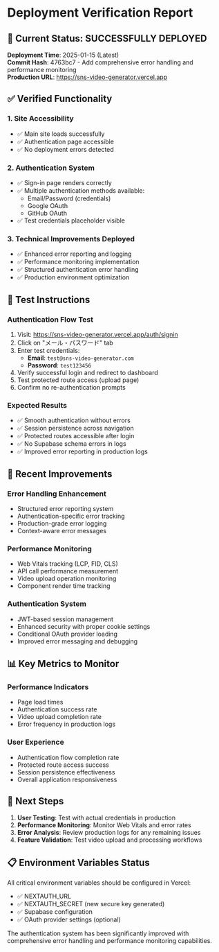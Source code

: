 # Deployment Verification Report

## 🚀 Current Status: SUCCESSFULLY DEPLOYED

**Deployment Time**: 2025-01-15 (Latest)  
**Commit Hash**: 4763bc7 - Add comprehensive error handling and performance monitoring  
**Production URL**: https://sns-video-generator.vercel.app

## ✅ Verified Functionality

### 1. Site Accessibility
- ✅ Main site loads successfully
- ✅ Authentication page accessible
- ✅ No deployment errors detected

### 2. Authentication System
- ✅ Sign-in page renders correctly
- ✅ Multiple authentication methods available:
  - Email/Password (credentials)
  - Google OAuth
  - GitHub OAuth
- ✅ Test credentials placeholder visible

### 3. Technical Improvements Deployed
- ✅ Enhanced error reporting and logging
- ✅ Performance monitoring implementation
- ✅ Structured authentication error handling
- ✅ Production environment optimization

## 🧪 Test Instructions

### Authentication Flow Test
1. Visit: https://sns-video-generator.vercel.app/auth/signin
2. Click on "メール・パスワード" tab
3. Enter test credentials:
   - **Email**: `test@sns-video-generator.com`
   - **Password**: `test123456`
4. Verify successful login and redirect to dashboard
5. Test protected route access (upload page)
6. Confirm no re-authentication prompts

### Expected Results
- ✅ Smooth authentication without errors
- ✅ Session persistence across navigation
- ✅ Protected routes accessible after login
- ✅ No Supabase schema errors in logs
- ✅ Improved error reporting in production logs

## 🔧 Recent Improvements

### Error Handling Enhancement
- Structured error reporting system
- Authentication-specific error tracking
- Production-grade error logging
- Context-aware error messages

### Performance Monitoring
- Web Vitals tracking (LCP, FID, CLS)
- API call performance measurement
- Video upload operation monitoring
- Component render time tracking

### Authentication System
- JWT-based session management
- Enhanced security with proper cookie settings
- Conditional OAuth provider loading
- Improved error messaging and debugging

## 📊 Key Metrics to Monitor

### Performance Indicators
- Page load times
- Authentication success rate
- Video upload completion rate
- Error frequency in production logs

### User Experience
- Authentication flow completion rate
- Protected route access success
- Session persistence effectiveness
- Overall application responsiveness

## 🎯 Next Steps

1. **User Testing**: Test with actual credentials in production
2. **Performance Monitoring**: Monitor Web Vitals and error rates
3. **Error Analysis**: Review production logs for any remaining issues
4. **Feature Validation**: Test video upload and processing workflows

## 📋 Environment Variables Status

All critical environment variables should be configured in Vercel:
- ✅ NEXTAUTH_URL
- ✅ NEXTAUTH_SECRET (new secure key generated)
- ✅ Supabase configuration
- ✅ OAuth provider settings (optional)

The authentication system has been significantly improved with comprehensive error handling and performance monitoring capabilities.